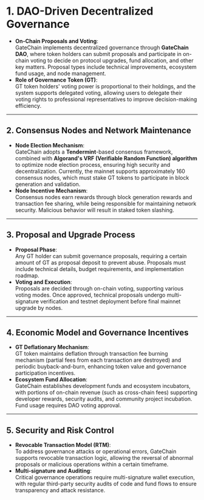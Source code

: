 # 1. **DAO-Driven Decentralized Governance**
- **On-Chain Proposals and Voting**:  
  GateChain implements decentralized governance through **GateChain DAO**, where token holders can submit proposals and participate in on-chain voting to decide on protocol upgrades, fund allocation, and other key matters. Proposal types include technical improvements, ecosystem fund usage, and node management.
- **Role of Governance Token (GT)**:  
  GT token holders' voting power is proportional to their holdings, and the system supports delegated voting, allowing users to delegate their voting rights to professional representatives to improve decision-making efficiency.

---

## 2. **Consensus Nodes and Network Maintenance**
- **Node Election Mechanism**:  
  GateChain adopts a **Tendermint**-based consensus framework, combined with **Algorand's VRF (Verifiable Random Function) algorithm** to optimize node election process, ensuring high security and decentralization. Currently, the mainnet supports approximately 160 consensus nodes, which must stake GT tokens to participate in block generation and validation.
- **Node Incentive Mechanism**:  
  Consensus nodes earn rewards through block generation rewards and transaction fee sharing, while being responsible for maintaining network security. Malicious behavior will result in staked token slashing.

---

## 3. **Proposal and Upgrade Process**
- **Proposal Phase**:  
  Any GT holder can submit governance proposals, requiring a certain amount of GT as proposal deposit to prevent abuse. Proposals must include technical details, budget requirements, and implementation roadmap.
- **Voting and Execution**:  
  Proposals are decided through on-chain voting, supporting various voting modes. Once approved, technical proposals undergo multi-signature verification and testnet deployment before final mainnet upgrade by nodes.

---

## 4. **Economic Model and Governance Incentives**
- **GT Deflationary Mechanism**:  
  GT token maintains deflation through transaction fee burning mechanism (partial fees from each transaction are destroyed) and periodic buyback-and-burn, enhancing token value and governance participation incentives.
- **Ecosystem Fund Allocation**:  
  GateChain establishes development funds and ecosystem incubators, with portions of on-chain revenue (such as cross-chain fees) supporting developer rewards, security audits, and community project incubation. Fund usage requires DAO voting approval.

---

## 5. **Security and Risk Control**
- **Revocable Transaction Model (RTM)**:  
  To address governance attacks or operational errors, GateChain supports revocable transaction logic, allowing the reversal of abnormal proposals or malicious operations within a certain timeframe.
- **Multi-signature and Auditing**:  
  Critical governance operations require multi-signature wallet execution, with regular third-party security audits of code and fund flows to ensure transparency and attack resistance.
